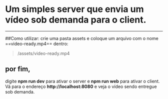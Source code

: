 # Um simples server que envia um vídeo sob demanda para o client. 
---
##Como utilizar:
crie uma pasta assets e coloque um arquivo com o nome ==video-ready.mp4== dentro:
>/assets/video-ready.mp4

## por fim,

digite **npm run dev** para ativar o server e **npm run web** para ativar o client. Vá para o endereço **http://localhost:8080** e veja o vídeo sendo entregue sob demanda.
